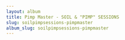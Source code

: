 ```yaml
---
layout: album
title: Pimp Master - SOIL & "PIMP" SESSIONS
slug: soilpimpsessions-pimpmaster
album_slug: soilpimpsessions-pimpmaster
---
```

